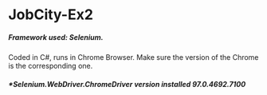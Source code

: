 # JobCity-Ex2
##### Framework used: Selenium.
Coded in C#, runs in Chrome Browser. Make sure the version of the Chrome is the corresponding one.
##### *Selenium.WebDriver.ChromeDriver version installed 97.0.4692.7100
